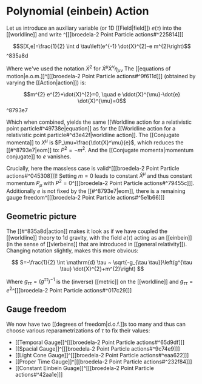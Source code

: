 # Polynomial (einbein) Action

Let us introduce an auxiliary variable (or 1D [[Field|field]]) $e(\tau)$ into the [[worldline]] and write ^[[[broedela-2 Point Particle actions#^225814]]]

$$S[X,e]=\frac{1}{2} \int d \tau\left(e^{-1} \dot{X}^{2}-e m^{2}\right)$$ ^835a8d

Where we've used the notation $\dot{X}^{2}$ for $\dot{X}^{\mu} \dot{X}^{\nu} \eta_{\mu \nu}$ The [[equations of motion|e.o.m.]]^[[[broedela-2 Point Particle actions#^9f611d]]] (obtained by varying the [[Action|action]]) is:

$$m^{2} e^{2}+\dot{X}^{2}=0, \quad e \ddot{X}^{\mu}-\dot{e} \dot{X}^{\mu}=0$$ ^8793e7

Which when combined, yields the same [[Worldline action for a relativistic point particle#^49738e|equation]] as for the [[Worldline action for a relativistic point particle#^d3e42f|worldline action]]. The [[Conjugate momenta]] to $X^\mu$ is $P_\mu=\frac{\dot{X}^\mu}{e}$, which reduces the [[#^8793e7|eom]] to: $P^2=-m^2$. And the [[Conjugate momenta|momentum conjugate]] to $e$ vanishes. 

Crucially, here the massless case is valid^[[[broedela-2 Point Particle actions#^045308]]]! Setting $m=0$ leads to constant $\dot{X}^\mu$ and thus constant momentum $P_\mu$ with $P^2=0$^[[[broedela-2 Point Particle actions#^79455c]]]. Additionally $e$ is not fixed by the [[#^8793e7|eom]], there is a remaining gauge freedom^[[[broedela-2 Point Particle actions#^5e1b66]]]

## Geometric picture

The [[#^835a8d|action]] makes it look as if we have coupled the [[worldline]] theory to 1d gravity, with the field $e(\tau)$ acting as an [[einbein]] (in the sense of [[vierbeins]] that are introduced in [[general relativity]]). Changing notation slightly, makes this more obvious:

$$
S=-\frac{1}{2} \int \mathrm{d} \tau ~ \sqrt{-g_{\tau \tau}}\left(g^{\tau \tau} \dot{X}^{2}+m^{2}\right)
$$

Where $g_{\tau \tau}=(g^{\tau \tau})^{-1}$ is the (inverse) [[metric]] on the [[worldline]] and $g_{\tau \tau}=e^2$^[[[broedela-2 Point Particle actions#^017c29]]]

## Gauge freedom
We now have two [[degrees of freedom|d.o.f.]]s too many and thus can choose various reparametrizations of $\tau$ to fix their values:

- [[Temporal Gauge]]^[[[broedela-2 Point Particle actions#^65d9df]]]
- [[Spacial Gauge]]^[[[broedela-2 Point Particle actions#^9c74e9]]]
- [[Light Cone Gauge]]^[[[broedela-2 Point Particle actions#^eaa622]]]
- [[Proper Time Gauge]]^[[[broedela-2 Point Particle actions#^232f84]]]
- [[Constant Einbein Guage]]^[[[broedela-2 Point Particle actions#^42aa1e]]]